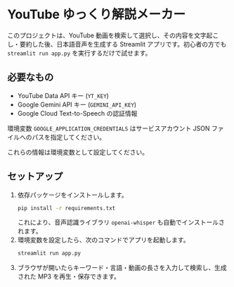 # YouTube ゆっくり解説メーカー

このプロジェクトは、YouTube 動画を検索して選択し、その内容を文字起こし・要約した後、日本語音声を生成する Streamlit アプリです。初心者の方でも `streamlit run app.py` を実行するだけで試せます。

## 必要なもの
- YouTube Data API キー (`YT_KEY`)
- Google Gemini API キー (`GEMINI_API_KEY`)
- Google Cloud Text-to-Speech の認証情報

環境変数 `GOOGLE_APPLICATION_CREDENTIALS` はサービスアカウント JSON ファイルへのパスを指定してください。

これらの情報は環境変数として設定してください。

## セットアップ
1. 依存パッケージをインストールします。
   ```bash
   pip install -r requirements.txt
   ```
   これにより、音声認識ライブラリ `openai-whisper` も自動でインストールされます。
2. 環境変数を設定したら、次のコマンドでアプリを起動します。
   ```bash
   streamlit run app.py
   ```
3. ブラウザが開いたらキーワード・言語・動画の長さを入力して検索し、生成された MP3 を再生・保存できます。
